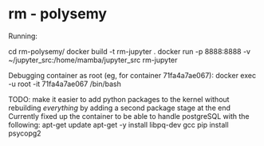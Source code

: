 # rm - polysemy

Running:

cd rm-polysemy/
docker build -t rm-jupyter .
docker run -p 8888:8888 -v ~/jupyter_src:/home/mamba/jupyter_src rm-jupyter

Debugging container as root (eg, for container 71fa4a7ae067):
docker exec -u root -it 71fa4a7ae067 /bin/bash

TODO: make it easier to add python packages to the kernel without rebuilding *everything* by adding a second package stage at the end
Currently fixed up the container to be able to handle postgreSQL with the following:
apt-get update
apt-get -y install libpq-dev gcc
pip install psycopg2

